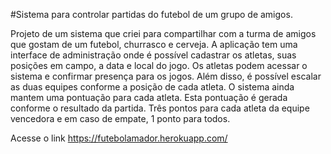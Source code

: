 #Sistema para controlar partidas do futebol de um grupo de amigos.

Projeto de um sistema que criei para compartilhar com a turma de amigos que gostam de um futebol, churrasco e cerveja.
A aplicação tem uma interface de administração onde é possível cadastrar os atletas, suas posições em campo, a data e local do jogo. Os atletas podem acessar o sistema e 
confirmar presença para os jogos. Além disso, é possível escalar as duas equipes conforme a posição de cada atleta. O sistema ainda mantem uma pontuação para cada atleta.
Esta pontuação é gerada conforme o resultado da partida. Três pontos para cada atleta da equipe vencedora e em caso de empate, 1 ponto para todos.

Acesse o link <a href="https://futebolamador.herokuapp.com/">https://futebolamador.herokuapp.com/</a>
